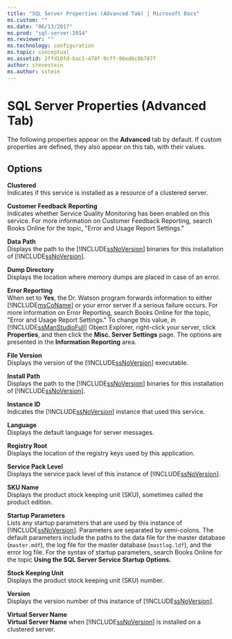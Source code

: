 ```yaml
---
title: "SQL Server Properties (Advanced Tab) | Microsoft Docs"
ms.custom: ""
ms.date: "06/13/2017"
ms.prod: "sql-server-2014"
ms.reviewer: ""
ms.technology: configuration
ms.topic: conceptual
ms.assetid: 2ffd10fd-bac1-478f-9cff-96ed6c8b787f
author: stevestein
ms.author: sstein
---
```

# SQL Server Properties (Advanced Tab)
  The following properties appear on the **Advanced** tab by default. If custom properties are defined, they also appear on this tab, with their values.  
  
## Options  
 **Clustered**  
 Indicates if this service is installed as a resource of a clustered server.  
  
 **Customer Feedback Reporting**  
 Indicates whether Service Quality Monitoring has been enabled on this service. For more information on Customer Feedback Reporting, search Books Online for the topic, "Error and Usage Report Settings."  
  
 **Data Path**  
 Displays the path to the [!INCLUDE[ssNoVersion](../../includes/ssnoversion-md.md)] binaries for this installation of [!INCLUDE[ssNoVersion](../../includes/ssnoversion-md.md)].  
  
 **Dump Directory**  
 Displays the location where memory dumps are placed in case of an error.  
  
 **Error Reporting**  
 When set to **Yes**, the Dr. Watson program forwards information to either [!INCLUDE[msCoName](../../includes/msconame-md.md)] or your error server if a serious failure occurs. For more information on Error Reporting, search Books Online for the topic, "Error and Usage Report Settings." To change this value, in [!INCLUDE[ssManStudioFull](../../includes/ssmanstudiofull-md.md)] Object Explorer, right-click your server, click **Properties**, and then click the **Misc. Server Settings** page. The options are presented in the **Information Reporting** area.  
  
 **File Version**  
 Displays the version of the [!INCLUDE[ssNoVersion](../../includes/ssnoversion-md.md)] executable.  
  
 **Install Path**  
 Displays the path to the [!INCLUDE[ssNoVersion](../../includes/ssnoversion-md.md)] binaries for this installation of [!INCLUDE[ssNoVersion](../../includes/ssnoversion-md.md)].  
  
 **Instance ID**  
 Indicates the [!INCLUDE[ssNoVersion](../../includes/ssnoversion-md.md)] instance that used this service.  
  
 **Language**  
 Displays the default language for server messages.  
  
 **Registry Root**  
 Displays the location of the registry keys used by this application.  
  
 **Service Pack Level**  
 Displays the service pack level of this instance of [!INCLUDE[ssNoVersion](../../includes/ssnoversion-md.md)].  
  
 **SKU Name**  
 Displays the product stock keeping unit (SKU), sometimes called the product edition.  
  
 **Startup Parameters**  
 Lists any startup parameters that are used by this instance of [!INCLUDE[ssNoVersion](../../includes/ssnoversion-md.md)]. Parameters are separated by semi-colons. The default parameters include the paths to the data file for the master database (`master.mdf`), the log file for the master database (`mastlog.ldf`), and the error log file. For the syntax of startup parameters, search Books Online for the topic **Using the SQL Server Service Startup Options.**  
  
 **Stock Keeping Unit**  
 Displays the product stock keeping unit (SKU) number.  
  
 **Version**  
 Displays the version number of this instance of [!INCLUDE[ssNoVersion](../../includes/ssnoversion-md.md)].  
  
 **Virtual Server Name**  
 **Virtual Server Name** when [!INCLUDE[ssNoVersion](../../includes/ssnoversion-md.md)] is installed on a clustered server.  
  
  

